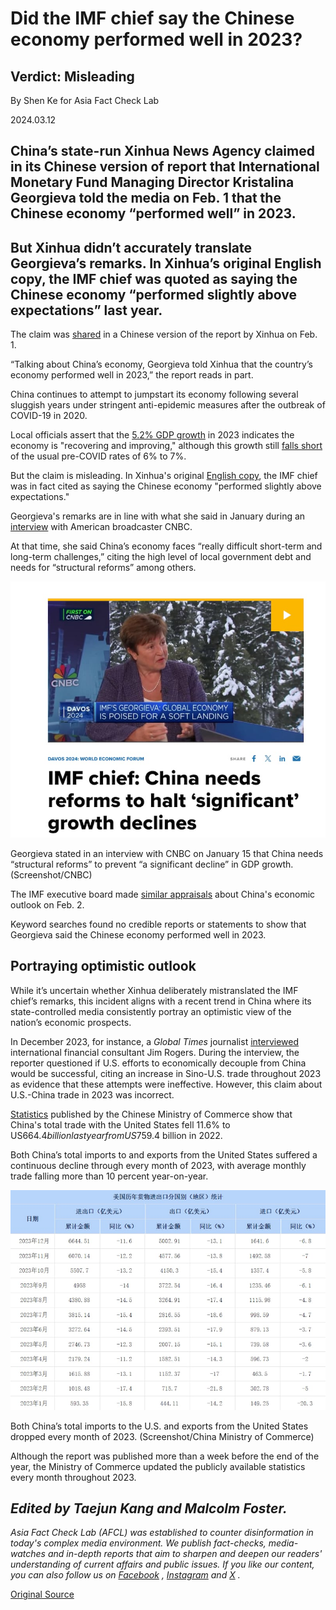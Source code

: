 # Did the IMF chief say the Chinese economy performed well in 2023?

## Verdict: Misleading

By Shen Ke for Asia Fact Check Lab

2024.03.12

## China’s state-run Xinhua News Agency claimed in its Chinese version of report that International Monetary Fund Managing Director Kristalina Georgieva told the media on Feb. 1 that the Chinese economy “performed well” in 2023.

## But Xinhua didn’t accurately translate Georgieva’s remarks. In Xinhua’s original English copy, the IMF chief was quoted as saying the Chinese economy “performed slightly above expectations” last year.

The claim was [shared](https://web.archive.org/web/20240301203824/http://www.news.cn/fortune/20240202/63c52a60c3b646dfbb9386186a8af0aa/c.html) in a Chinese version of the report by Xinhua on Feb. 1.

“Talking about China’s economy, Georgieva told Xinhua that the country’s economy performed well in 2023,” the report reads in part.

China continues to attempt to jumpstart its economy following several sluggish years under stringent anti-epidemic measures after the outbreak of COVID-19 in 2020.

Local officials assert that the [5.2% GDP growth](https://www.gov.cn/yaowen/liebiao/202401/content_6926714.htm) in 2023 indicates the economy is "recovering and improving," although this growth still [falls short](https://data.worldbank.org/indicator/NY.GDP.MKTP.KD.ZG?locations=CN) of the usual pre-COVID rates of 6% to 7%.

But the claim is misleading. In Xinhua's original [English copy](https://web.archive.org/web/20240301203849/https://english.news.cn/northamerica/20240203/ce3e2d5bac104302b5d07eeaf8165726/c.html), the IMF chief was in fact cited as saying the Chinese economy "performed slightly above expectations."

Georgieva's remarks are in line with what she said in January during an [interview](https://www.cnbc.com/video/2024/01/15/imf-chief-china-needs-reforms-to-halt-significant-growth-declines.html) with American broadcaster CNBC.

At that time, she said China’s economy faces “really difficult short-term and long-term challenges,” citing the high level of local government debt and needs for “structural reforms” among others.

![1.png](images/73DX5ZAIDQFQZYM3X7MRS5WRKE.png)

Georgieva stated in an interview with CNBC on January 15 that China needs “structural reforms” to prevent “a significant decline” in GDP growth. (Screenshot/CNBC)

The IMF executive board made [similar appraisals](https://www.imf.org/en/News/Articles/2024/02/01/pr2433-china-imf-executive-board-concludes-2023-article-iv-consultation) about China's economic outlook on Feb. 2.

Keyword searches found no credible reports or statements to show that Georgieva said the Chinese economy performed well in 2023.

## Portraying optimistic outlook

While it’s uncertain whether Xinhua deliberately mistranslated the IMF chief’s remarks, this incident aligns with a recent trend in China where its state-controlled media consistently portray an optimistic view of the nation’s economic prospects.

In December 2023, for instance, a *Global Times* journalist [interviewed](https://archive.ph/Zvl3t) international financial consultant Jim Rogers. During the interview, the reporter questioned if U.S. efforts to economically decouple from China would be successful, citing an increase in Sino-U.S. trade throughout 2023 as evidence that these attempts were ineffective. However, this claim about U.S.-China trade in 2023 was incorrect.

[Statistics](https://web.archive.org/web/20240212155901/http://data.mofcom.gov.cn/hwmy/imexCountry_detail.shtml?key=%E7%BE%8E%E5%9B%BD) published by the Chinese Ministry of Commerce show that China's total trade with the United States fell 11.6% to US$664.4 billion last year from US$759.4 billion in 2022.

Both China’s total imports to and exports from the United States suffered a continuous decline through every month of 2023, with average monthly trade falling more than 10 percent year-on-year.

![2.png](images/LNKSNBFSIOTS6ELSMGPAFF5GMU.png)

Both China’s total imports to the U.S. and exports from the United States dropped every month of 2023. (Screenshot/China Ministry of Commerce)

Although the report was published more than a week before the end of the year, the Ministry of Commerce updated the publicly available statistics every month throughout 2023.

## *Edited by Taejun Kang and Malcolm Foster.*

*Asia Fact Check Lab (AFCL) was established to counter disinformation in today's complex media environment. We publish fact-checks, media-watches and in-depth reports that aim to sharpen and deepen our readers' understanding of current affairs and public issues. If you like our content, you can also follow us on*   [*Facebook*](https://www.facebook.com/asiafactchecklabcn)  *,*   [*Instagram*](https://www.instagram.com/asiafactchecklab/)   *and*   [*X*](https://twitter.com/AFCL_eng)  *.*



[Original Source](https://www.rfa.org/english/news/afcl/china-economy-imf-03122024124918.html)